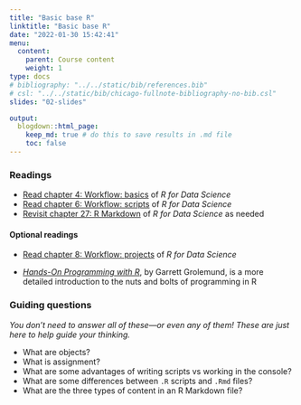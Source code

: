 ```yaml
---
title: "Basic base R"
linktitle: "Basic base R"
date: "2022-01-30 15:42:41"
menu:
  content:
    parent: Course content
    weight: 1
type: docs
# bibliography: "../../static/bib/references.bib"
# csl: "../../static/bib/chicago-fullnote-bibliography-no-bib.csl"
slides: "02-slides"

output:
  blogdown::html_page:
    keep_md: true # do this to save results in .md file
    toc: false
---
```


### Readings

- <i class="fas fa-book"></i> [Read chapter 4: Workflow: basics](https://r4ds.had.co.nz/workflow-basics.html) of *R for Data Science*
- <i class="fas fa-book"></i> [Read chapter 6: Workflow: scripts](https://r4ds.had.co.nz/workflow-scripts.html) of *R for Data Science*
- <i class="fas fa-book"></i> [Revisit chapter 27: R Markdown](https://r4ds.had.co.nz/r-markdown.html) of *R for Data Science* as needed

#### Optional readings

- <i class="fas fa-book"></i> [Read chapter 8: Workflow: projects](https://r4ds.had.co.nz/workflow-projects.html) of *R for Data Science*

- <i class="fas fa-book"></i> [*Hands-On Programming with R*](https://rstudio-education.github.io/hopr/index.html), by Garrett Grolemund, is a more detailed introduction to the nuts and bolts of programming in R


### Guiding questions

*You don’t need to answer all of these—or even any of them! These are just here to help guide your thinking.*

- What are objects?
- What is assignment?
- What are some advantages of writing scripts vs working in the console?
- What are some differences between `.R` scripts and `.Rmd` files?
- What are the three types of content in an R Markdown file?


<!-- ### Slides -->

<!-- The slides for today's lesson are available online as an HTML file. Use the buttons below to open the slides either as an interactive website or as a static PDF (for printing or storing for later). -->

<!-- {{< blogdown/slide-buttons >}} -->

<!-- **Fun fact**: If you type <kbd>?</kbd> (or <kbd>shift</kbd> + <kbd>/</kbd>) while going through the slides, you can see a list of special slide-specific commands. -->
